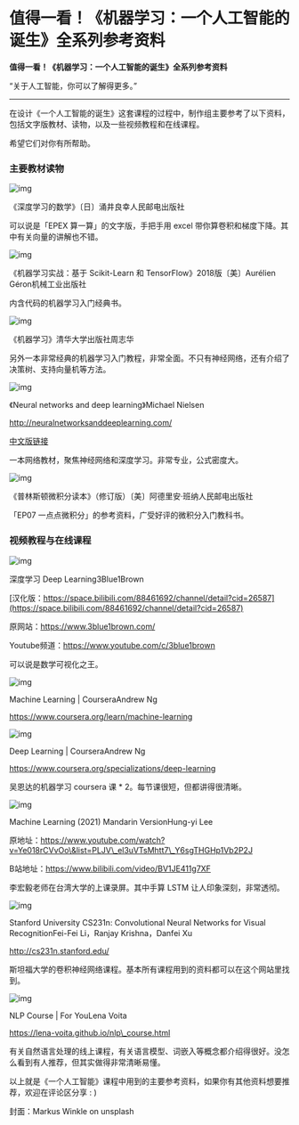 # 值得一看！《机器学习：一个人工智能的诞生》全系列参考资料

**值得一看！《机器学习：一个人工智能的诞生》全系列参考资料**

“关于人工智能，你可以了解得更多。”

***

在设计《一个人工智能的诞生》这套课程的过程中，制作组主要参考了以下资料，包括文字版教材、读物，以及一些视频教程和在线课程。

希望它们对你有所帮助。

### **主要教材读物**

![img](https://jibencaozuo.com/static/media/01.efa46f8a.png)

《深度学习的数学》〔日〕涌井良幸人民邮电出版社

可以说是「EPEX 算一算」的文字版，手把手用 excel 带你算卷积和梯度下降。其中有关向量的讲解也不错。

![img](https://jibencaozuo.com/static/media/02.e2ae88a2.png)

《机器学习实战：基于 Scikit-Learn 和 TensorFlow》2018版〔美〕Aurélien Géron机械工业出版社

内含代码的机器学习入门经典书。

![img](https://jibencaozuo.com/static/media/03.da285b45.png)

《机器学习》清华大学出版社周志华

另外一本非常经典的机器学习入门教程，非常全面。不只有神经网络，还有介绍了决策树、支持向量机等方法。

![img](https://jibencaozuo.com/static/media/04.4038d04d.png)

《Neural networks and deep learning》Michael Nielsen

http://neuralnetworksanddeeplearning.com/

[中文版链接](https://hit-scir.gitbooks.io/neural-networks-and-deep-learning-zh\_cn/content/chap1/c1s0.html)

一本网络教材，聚焦神经网络和深度学习。非常专业，公式密度大。

![img](https://jibencaozuo.com/static/media/05.7175f8f4.png)

《普林斯顿微积分读本》（修订版）〔美〕阿德里安·班纳人民邮电出版社

「EP07 一点点微积分」的参考资料，广受好评的微积分入门教科书。

### 视频教程与在线课程

![img](https://jibencaozuo.com/static/media/06.ab432190.png)

深度学习 Deep Learning3Blue1Brown

[汉化版：https://space.bilibili.com/88461692/channel/detail?cid=26587](https://space.bilibili.com/88461692/channel/detail?cid=26587)

原网站：https://www.3blue1brown.com/

Youtube频道：https://www.youtube.com/c/3blue1brown

可以说是数学可视化之王。

![img](https://jibencaozuo.com/static/media/07.ddeec137.png)

Machine Learning | CourseraAndrew Ng

https://www.coursera.org/learn/machine-learning

![img](https://jibencaozuo.com/static/media/08.f671f6d5.png)

Deep Learning | CourseraAndrew Ng

https://www.coursera.org/specializations/deep-learning

吴恩达的机器学习 coursera 课 \* 2。每节课很短，但都讲得很清晰。

![img](https://jibencaozuo.com/static/media/09.387e88c3.png)

Machine Learning (2021) Mandarin VersionHung-yi Lee

原地址：https://www.youtube.com/watch?v=Ye018rCVvOo\&list=PLJV\_el3uVTsMhtt7\_Y6sgTHGHp1Vb2P2J

B站地址：https://www.bilibili.com/video/BV1JE411g7XF

李宏毅老师在台湾大学的上课录屏。其中手算 LSTM 让人印象深刻，非常透彻。

![img](https://jibencaozuo.com/static/media/10.e8fc13d2.png)

Stanford University CS231n: Convolutional Neural Networks for Visual RecognitionFei-Fei Li，Ranjay Krishna，Danfei Xu

http://cs231n.stanford.edu/

斯坦福大学的卷积神经网络课程。基本所有课程用到的资料都可以在这个网站里找到。

![img](https://jibencaozuo.com/static/media/11.9868aa55.png)

NLP Course | For YouLena Voita

https://lena-voita.github.io/nlp\_course.html

有关自然语言处理的线上课程，有关语言模型、词嵌入等概念都介绍得很好。没怎么看到有人推荐，但其实做得非常清晰易懂。

以上就是《一个人工智能》课程中用到的主要参考资料，如果你有其他资料想要推荐，欢迎在评论区分享 : )

封面：Markus Winkle on unsplash
